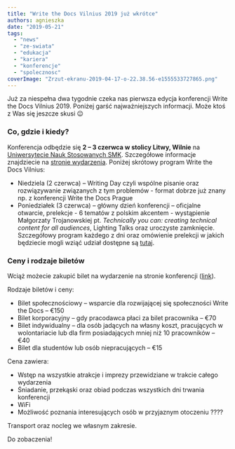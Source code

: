 ```yaml
---
title: "Write the Docs Vilnius 2019 już wkrótce"
authors: agnieszka
date: "2019-05-21"
tags:
  - "news"
  - "ze-swiata"
  - "edukacja"
  - "kariera"
  - "konferencje"
  - "spolecznosc"
coverImage: "Zrzut-ekranu-2019-04-17-o-22.38.56-e1555533727865.png"
---
```


Już za niespełna dwa tygodnie czeka nas pierwsza edycja konferencji Write the
Docs Vilnius 2019. Poniżej garść najważniejszych informacji. Może ktoś z Was się
jeszcze skusi 😉

<!--truncate-->

### Co, gdzie i kiedy?

Konferencja odbędzie się **2 – 3 czerwca w stolicy Litwy, Wilnie** na
[Uniwersytecie Nauk Stosowanych SMK](https://www.smk.lt/en/). Szczegółowe
informacje znajdziecie na
[stronie wydarzenia](https://www.writethedocs.org/conf/vilnius/2019/). Poniżej
skrótowy program Write the Docs Vilnius:

- Niedziela (2 czerwca) – Writing Day czyli wspólne pisanie oraz rozwiązywanie
  związanych z tym problemów - format dobrze już znany np. z konferencji Write
  the Docs Prague
- Poniedziałek (3 czerwca) – główny dzień konferencji – oficjalne otwarcie,
  prelekcje - 6 tematów z polskim akcentem - wystąpienie Małgorzaty
  Trojanowskiej pt. _Technically you can: creating technical content for all
  audiences_, Lighting Talks oraz uroczyste zamknięcie. Szczegółowy program
  każdego z dni oraz omówienie prelekcji w jakich będziecie mogli wziąć udział
  dostępne są [tutaj](https://www.writethedocs.org/conf/vilnius/2019/schedule/).

### Ceny i rodzaje biletów

Wciąż możecie zakupić bilet na wydarzenie na stronie konferencji
([link](https://www.writethedocs.org/conf/vilnius/2019/tickets/)).

Rodzaje biletów i ceny:

- Bilet społecznościowy – wsparcie dla rozwijającej się społeczności Write the
  Docs – €150
- Bilet korporacyjny – gdy pracodawca płaci za bilet pracownika – €70
- Bilet indywidualny – dla osób jadących na własny koszt, pracujących w
  wolontariacie lub dla firm posiadających mniej niż 10 pracowników – €40
- Bilet dla studentów lub osób niepracujących – €15

Cena zawiera:

- Wstęp na wszystkie atrakcje i imprezy przewidziane w trakcie całego wydarzenia
- Śniadanie, przekąski oraz obiad podczas wszystkich dni trwania konferencji
- WiFi
- Możliwość poznania interesujących osób w przyjaznym otoczeniu ????

Transport oraz nocleg we własnym zakresie.

Do zobaczenia!
